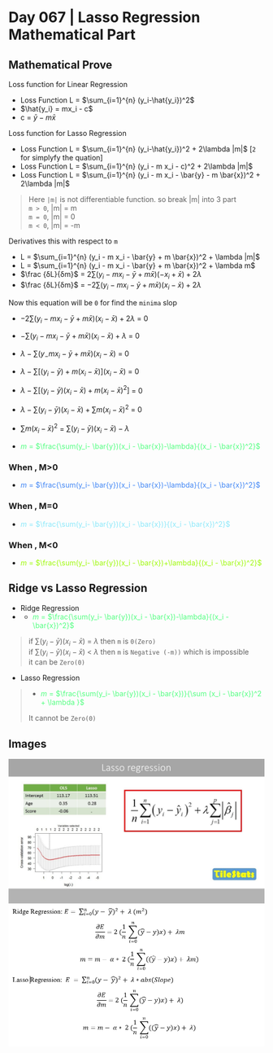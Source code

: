 # Day 067 | Lasso Regression Mathematical Part


##  Mathematical Prove
Loss function for Linear Regression
- Loss Function L = $\sum_{i=1}^{n} (y_i-\hat{y_i})^2$
- $\hat{y_i} = mx_i - c$
- c = $\bar{y} - m \bar{x}$

<!-- - $\frac {δL}{δ\beta_0}$ = $\frac{1}{m}$ $[2*(y_1-\hat{y_1})(-1) + 2(y_2-\hat{y_2})(-1)]$ -->

Loss function for Lasso Regression
- Loss Function L = $\sum_{i=1}^{n} (y_i-\hat{y_i})^2 + 2\lambda |m|$ [`2` for simplyfy the quation]
- Loss Function L = $\sum_{i=1}^{n} (y_i - m x_i - c)^2 + 2\lambda |m|$
- Loss Function L = $\sum_{i=1}^{n} (y_i - m x_i - \bar{y} - m \bar{x})^2 + 2\lambda |m|$

> Here `|m|` is not differentiable function. so break |m| into 3 part<br>
> `m > 0`, |m| = m<br>
> `m = 0`, |m| = 0<br>
> `m < 0`, |m| = -m<br>

Derivatives this with respect to `m`
- L = $\sum_{i=1}^{n} (y_i - m x_i - \bar{y} + m \bar{x})^2 + \lambda |m|$
- L = $\sum_{i=1}^{n} (y_i - m x_i - \bar{y} + m \bar{x})^2 + \lambda m$
- $\frac {δL}{δm}$ = $2\sum(y_i - m x_i - \bar{y} + m \bar{x})(-x_i + \bar{x}) + 2\lambda$
- $\frac {δL}{δm}$ = $-2\sum(y_i - m x_i - \bar{y} + m \bar{x})(x_i - \bar{x}) + 2\lambda$

Now this equation will be `0` for find the `minima` slop
- $-2\sum(y_i - m x_i - \bar{y} + m \bar{x})(x_i - \bar{x}) + 2\lambda$ = $0$
- $-\sum(y_i - m x_i - \bar{y} + m \bar{x})(x_i - \bar{x}) + \lambda$ = $0$
- $\lambda -\sum(y_ - m x_i - \bar{y} + m \bar{x})(x_i - \bar{x})$ = $0$

- $\lambda -\sum[(y_i- \bar{y}) + m (x_i - \bar{x})](x_i - \bar{x})$ = $0$
- $\lambda -\sum[(y_i- \bar{y})(x_i - \bar{x}) + m (x_i - \bar{x})^2]$ = $0$
- $\lambda -\sum(y_i- \bar{y})(x_i - \bar{x}) +\sum m (x_i - \bar{x})^2$ = $0$
- $\sum m (x_i - \bar{x})^2$ = $\sum(y_i- \bar{y})(x_i - \bar{x})-\lambda$


- <span style="color:#54ff82"> $m$ = $\frac{\sum(y_i- \bar{y})(x_i - \bar{x})-\lambda}{(x_i - \bar{x})^2}$ </span>

<!-- - <span style="color:#f654ff"> $m ∝ \frac{1}{X}$ </span> -->

### When , M>0
- <span style="color:#4287f5"> $m$ = $\frac{\sum(y_i- \bar{y})(x_i - \bar{x})-\lambda}{(x_i - \bar{x})^2}$ </span>
  
### When , M=0
- <span style="color:#8ce8fa"> $m$ = $\frac{\sum(y_i- \bar{y})(x_i - \bar{x})}{(x_i - \bar{x})^2}$ </span>

### When , M<0
- <span style="color:#9ffa0c"> $m$ = $\frac{\sum(y_i- \bar{y})(x_i - \bar{x})+\lambda}{(x_i - \bar{x})^2}$ </span>

## Ridge vs Lasso Regression
- Ridge Regression
- - <span style="color:#54ff82"> $m$ = $\frac{\sum(y_i- \bar{y})(x_i - \bar{x})-\lambda}{(x_i - \bar{x})^2}$ </span>
> if $\sum(y_i- \bar{y})(x_i - \bar{x})$ = $\lambda$ then `m` is `0(Zero)` <br>
> if $\sum(y_i- \bar{y})(x_i - \bar{x})$ < $\lambda$ then `m` is `Negative (-m))` which is impossible<br>
> it can be `Zero(0)`

- Lasso Regression
> - <span style="color:#54ff82"> $m$ = $\frac{\sum(y_i- \bar{y})(x_i - \bar{x})}{\sum (x_i - \bar{x})^2 + \lambda }$ </span><br>
> 
> It cannot be `Zero(0)`<br>

## Images
![image1](assets/1.jpg)
![image2](assets/2.png)